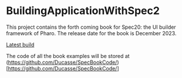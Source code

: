 # BuildingApplicationWithSpec2

This project contains the forth coming book for Spec20: the UI builder framework of Pharo. 
The release date for the book is December 2023.

[Latest build](https://github.com/SquareBracketAssociates/BuildingApplicationWithSpec2/releases/download/latest/Spec2-wip.pdf)


The code of all the book examples will be stored at (https://github.com/Ducasse/SpecBookCode/)[https://github.com/Ducasse/SpecBookCode/]
